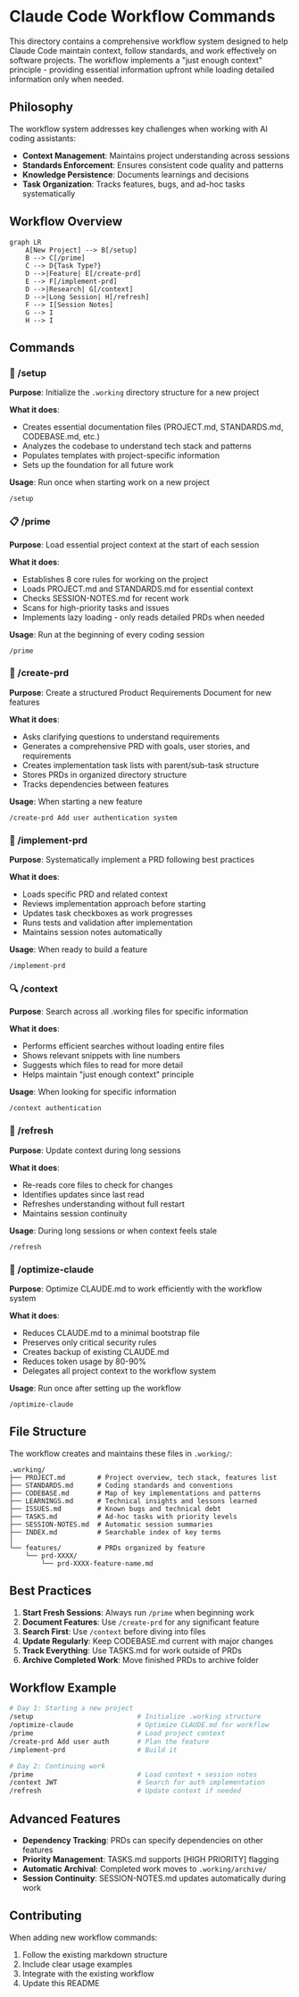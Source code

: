 # Claude Code Workflow Commands

This directory contains a comprehensive workflow system designed to help Claude Code maintain context, follow standards, and work effectively on software projects. The workflow implements a "just enough context" principle - providing essential information upfront while loading detailed information only when needed.

## Philosophy

The workflow system addresses key challenges when working with AI coding assistants:
- **Context Management**: Maintains project understanding across sessions
- **Standards Enforcement**: Ensures consistent code quality and patterns
- **Knowledge Persistence**: Documents learnings and decisions
- **Task Organization**: Tracks features, bugs, and ad-hoc tasks systematically

## Workflow Overview

```mermaid
graph LR
    A[New Project] --> B[/setup]
    B --> C[/prime]
    C --> D{Task Type?}
    D -->|Feature| E[/create-prd]
    E --> F[/implement-prd]
    D -->|Research| G[/context]
    D -->|Long Session| H[/refresh]
    F --> I[Session Notes]
    G --> I
    H --> I
```

## Commands

### 🚀 /setup
**Purpose**: Initialize the `.working` directory structure for a new project

**What it does**:
- Creates essential documentation files (PROJECT.md, STANDARDS.md, CODEBASE.md, etc.)
- Analyzes the codebase to understand tech stack and patterns
- Populates templates with project-specific information
- Sets up the foundation for all future work

**Usage**: Run once when starting work on a new project
```
/setup
```

### 📋 /prime
**Purpose**: Load essential project context at the start of each session

**What it does**:
- Establishes 8 core rules for working on the project
- Loads PROJECT.md and STANDARDS.md for essential context
- Checks SESSION-NOTES.md for recent work
- Scans for high-priority tasks and issues
- Implements lazy loading - only reads detailed PRDs when needed

**Usage**: Run at the beginning of every coding session
```
/prime
```

### 📝 /create-prd
**Purpose**: Create a structured Product Requirements Document for new features

**What it does**:
- Asks clarifying questions to understand requirements
- Generates a comprehensive PRD with goals, user stories, and requirements
- Creates implementation task lists with parent/sub-task structure
- Stores PRDs in organized directory structure
- Tracks dependencies between features

**Usage**: When starting a new feature
```
/create-prd Add user authentication system
```

### 🔨 /implement-prd
**Purpose**: Systematically implement a PRD following best practices

**What it does**:
- Loads specific PRD and related context
- Reviews implementation approach before starting
- Updates task checkboxes as work progresses
- Runs tests and validation after implementation
- Maintains session notes automatically

**Usage**: When ready to build a feature
```
/implement-prd
```

### 🔍 /context
**Purpose**: Search across all .working files for specific information

**What it does**:
- Performs efficient searches without loading entire files
- Shows relevant snippets with line numbers
- Suggests which files to read for more detail
- Helps maintain "just enough context" principle

**Usage**: When looking for specific information
```
/context authentication
```

### 🔄 /refresh
**Purpose**: Update context during long sessions

**What it does**:
- Re-reads core files to check for changes
- Identifies updates since last read
- Refreshes understanding without full restart
- Maintains session continuity

**Usage**: During long sessions or when context feels stale
```
/refresh
```

### 🚀 /optimize-claude
**Purpose**: Optimize CLAUDE.md to work efficiently with the workflow system

**What it does**:
- Reduces CLAUDE.md to a minimal bootstrap file
- Preserves only critical security rules
- Creates backup of existing CLAUDE.md
- Reduces token usage by 80-90%
- Delegates all project context to the workflow system

**Usage**: Run once after setting up the workflow
```
/optimize-claude
```

## File Structure

The workflow creates and maintains these files in `.working/`:

```
.working/
├── PROJECT.md        # Project overview, tech stack, features list
├── STANDARDS.md      # Coding standards and conventions
├── CODEBASE.md       # Map of key implementations and patterns
├── LEARNINGS.md      # Technical insights and lessons learned
├── ISSUES.md         # Known bugs and technical debt
├── TASKS.md          # Ad-hoc tasks with priority levels
├── SESSION-NOTES.md  # Automatic session summaries
├── INDEX.md          # Searchable index of key terms
│
└── features/         # PRDs organized by feature
    └── prd-XXXX/
        └── prd-XXXX-feature-name.md
```

## Best Practices

1. **Start Fresh Sessions**: Always run `/prime` when beginning work
2. **Document Features**: Use `/create-prd` for any significant feature
3. **Search First**: Use `/context` before diving into files
4. **Update Regularly**: Keep CODEBASE.md current with major changes
5. **Track Everything**: Use TASKS.md for work outside of PRDs
6. **Archive Completed Work**: Move finished PRDs to archive folder

## Workflow Example

```bash
# Day 1: Starting a new project
/setup                          # Initialize .working structure
/optimize-claude                # Optimize CLAUDE.md for workflow
/prime                          # Load project context
/create-prd Add user auth       # Plan the feature
/implement-prd                  # Build it

# Day 2: Continuing work
/prime                          # Load context + session notes
/context JWT                    # Search for auth implementation
/refresh                        # Update context if needed
```

## Advanced Features

- **Dependency Tracking**: PRDs can specify dependencies on other features
- **Priority Management**: TASKS.md supports [HIGH PRIORITY] flagging
- **Automatic Archival**: Completed work moves to `.working/archive/`
- **Session Continuity**: SESSION-NOTES.md updates automatically during work

## Contributing

When adding new workflow commands:
1. Follow the existing markdown structure
2. Include clear usage examples
3. Integrate with the existing workflow
4. Update this README